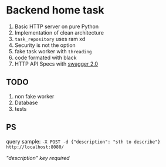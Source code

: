 # Backend home task
1) Basic HTTP server on pure Python
2) Implementation of clean architecture
3) `task_repository` uses ram xd
4) Security is not the option
5) fake task worker with `threading`
6) code formated with black
7) HTTP API Specs with
[swagger 2.0](doc/openAPI3.json)

## TODO
1) non fake worker
2) Database
3) tests

## PS
query sample: `-X POST -d {"description": "sth to describe"} http://localhost:8080/`

_"description" key required_ 

